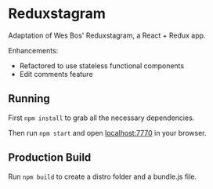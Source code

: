 # Reduxstagram

Adaptation of Wes Bos' Reduxstagram, a React + Redux app.

Enhancements:
- Refactored to use stateless functional components
- Edit comments feature

## Running

First `npm install` to grab all the necessary dependencies. 

Then run `npm start` and open <localhost:7770> in your browser.

## Production Build

Run `npm build` to create a distro folder and a bundle.js file.
